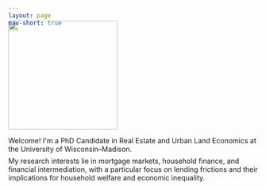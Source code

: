```yaml
---
layout: page
nav-short: true
---
```

<!---  cover-img: /assets/img/Grainger2.jpg --->

<div style="margin-top: -3.0em;"></div>

<p>
<img src= "https://heejin-yoon.github.io/assets/img/profile_heejin.jpg" width="220">
</p>

<div style="margin-bottom: 0.5em;margin-top: 0.5em;"></div>

Welcome! I'm a PhD Candidate in Real Estate and Urban Land Economics at the University of Wisconsin&ndash;Madison.

<div style="margin-bottom: 0.0em;margin-top: -0.5em;"></div>
My research interests lie in mortgage markets, household finance, and financial intermediation, with a particular focus on lending frictions and their implications for household welfare and economic inequality.


<!--- Prior to joining the program, I received B.B.A. in Business Administration from Yonsei University and M.S. in Finance from KAIST College of Business. --->

<div style="margin-bottom: 0.5em;margin-top: 0.5em;"></div>


<!--- ### Contact

<ul>
  <li>
   <div style="margin-bottom: 1em;margin-top: 1em">
<b>Office:</b> 5298B Grainger Hall, 975 University Ave, Madison, WI 53706, USA 
  </div>
  </li>
  <li>
   <div style="margin-bottom: 1em;margin-top: 1em">
<b>Email:</b> heejin.yoon [at] wisc.edu or yoon09269 [at] gmail.com
  </div>
  </li>
</ul>

--->

